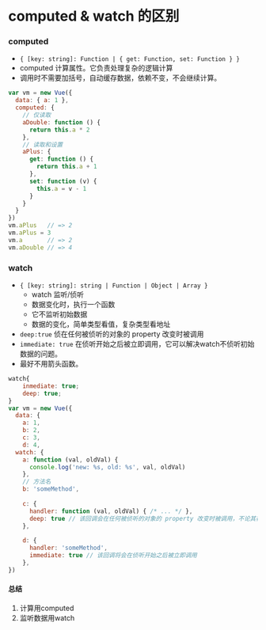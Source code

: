 # computed & watch 的区别

### computed

- `{ [key: string]: Function | { get: Function, set: Function } }`
- computed 计算属性。它负责处理复杂的逻辑计算
- 调用时不需要加括号，自动缓存数据，依赖不变，不会继续计算。

```js
var vm = new Vue({
  data: { a: 1 },
  computed: {
    // 仅读取
    aDouble: function () {
      return this.a * 2
    },
    // 读取和设置
    aPlus: {
      get: function () {
        return this.a + 1
      },
      set: function (v) {
        this.a = v - 1
      }
    }
  }
})
vm.aPlus   // => 2
vm.aPlus = 3
vm.a       // => 2
vm.aDouble // => 4
```



### watch

- `{ [key: string]: string | Function | Object | Array }`
  - watch 监听/侦听
  - 数据变化时，执行一个函数
  - 它不监听初始数据
  - 数据的变化，简单类型看值，复杂类型看地址
- `deep:true` 侦在任何被侦听的对象的 property 改变时被调用
- `immediate: true` 在侦听开始之后被立即调用，它可以解决watch不侦听初始数据的问题。
- 最好不用箭头函数。

```js
watch{
    inmediate: true;
    deep: true;
}
var vm = new Vue({
  data: {
    a: 1,
    b: 2,
    c: 3,
    d: 4,
  watch: {
    a: function (val, oldVal) {
      console.log('new: %s, old: %s', val, oldVal)
    },
    // 方法名
    b: 'someMethod',
    
    c: {
      handler: function (val, oldVal) { /* ... */ },
      deep: true // 该回调会在任何被侦听的对象的 property 改变时被调用，不论其被嵌套多深
    },
    
    d: {
      handler: 'someMethod',
      immediate: true // 该回调将会在侦听开始之后被立即调用
    },
})
```



#### 总结

1. 计算用computed
2. 监听数据用watch